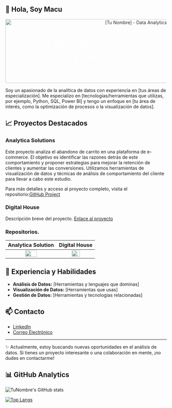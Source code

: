 ## 👋 Hola, Soy Macu


<!-- Banner -->
<div align="center" style="position: relative;">
  <a href="https://www.linkedin.com/in/fabio-maculus-data-analyst/" style="text-decoration: none;">
    <img src="https://www.gmmspl.com/wp-content/uploads/2021/10/data-analytics.png" alt="[Tu Nombre] - Data Analytics" width="800" height="200" style="opacity: 0.9;">
    <div style="position: absolute; top: 50%; left: 50%; transform: translate(-50%, -50%); color: white; font-size: 32px;">
      Fabio Maculus - Data Analyst
    </div>
  </a>
</div>

<!-- Introducción -->

Soy un apasionado de la analítica de datos con experiencia en [tus áreas de especialización]. Me especializo en [tecnologías/herramientas que utilizas, por ejemplo, Python, SQL, Power BI] y tengo un enfoque en [tu área de interés, como la optimización de procesos o la visualización de datos].



<!-- Proyectos Destacados -->
## 📈 Proyectos Destacados

### Analytica Solutions
Este proyecto analiza el abandono de carrito en una plataforma de e-commerce. El objetivo es identificar las razones detrás de este comportamiento y proponer estrategias para mejorar la retención de clientes y aumentar las conversiones. Utilizamos herramientas de visualización de datos y técnicas de análisis de comportamiento del cliente para llevar a cabo este estudio.

Para más detalles y acceso al proyecto completo, visita el repositorio:[GitHub Project](https://github.com/No-Country-simulation/c19-111-m-data-bi)

### Digital House
Descripción breve del proyecto. [Enlace al proyecto](ruta/al/proyecto2)

### Repositorios.

|                               Analytica Solution                               |                               Digital House                                    |
|:------------------------------------------------------------------------------:|:------------------------------------------------------------------------------:|
|  <img src="https://i.imgur.com/FNPL12r.png" style="height: 50%; width:50%;"/>  |  <img src="https://i.imgur.com/5oBAwpQ.png" style="height: 50%; width:50%;"/>  |



<!-- Experiencia y Habilidades -->
## 💼 Experiencia y Habilidades

- **Análisis de Datos:** [Herramientas y lenguajes que dominas]
- **Visualización de Datos:** [Herramientas que usas]
- **Gestión de Datos:** [Herramientas y tecnologías relacionadas]


<!-- Contacto -->
## 📫 Contacto

- [LinkedIn](https://www.linkedin.com/in/fabio-maculus-data-analyst/)  
- [Correo Electrónico](maculus32@gmail.com)  


<!-- Footer o Información Adicional -->
---

✨ Actualmente, estoy buscando nuevas oportunidades en el análisis de datos. Si tienes un proyecto interesante o una colaboración en mente, ¡no dudes en contactarme!


## 📊 GitHub Analytics

![TuNombre's GitHub stats](https://github-readme-stats.vercel.app/api?username=Macu-Data&show_icons=true&theme=radical)

[![Top Langs](https://github-readme-stats.vercel.app/api/top-langs/?username=Macu-Data&layout=compact)](https://github.com/anuraghazra/github-readme-stats)
